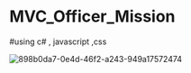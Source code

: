 # MVC_Officer_Mission
#using 
c# , javascript ,css

![898b0da7-0e4d-46f2-a243-949a17572474](https://user-images.githubusercontent.com/78031951/150743712-e87af7a0-379f-44cb-a2d0-6b69cea82db9.png)

